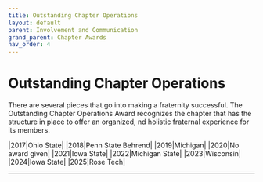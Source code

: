```yaml
---
title: Outstanding Chapter Operations
layout: default
parent: Involvement and Communication
grand_parent: Chapter Awards
nav_order: 4
---
```

# Outstanding Chapter Operations

There are several pieces that go into making a fraternity successful. The Outstanding Chapter Operations Award recognizes the chapter that has the structure in place to offer an organized, nd holistic fraternal experience for its members.

|2017|Ohio State|
|2018|Penn State Behrend|
|2019|Michigan|
|2020|No award given|
|2021|Iowa State|
|2022|Michigan State|
|2023|Wisconsin|
|2024|Iowa State|
|2025|Rose Tech|

----